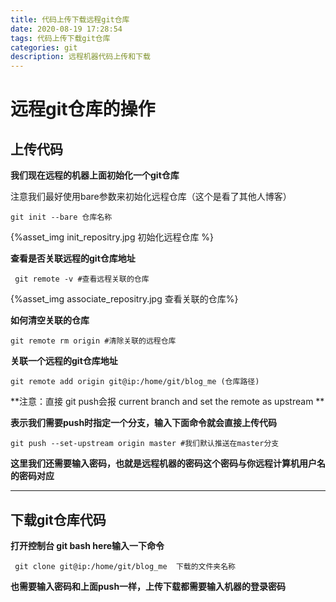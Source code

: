 ```yaml
---
title: 代码上传下载远程git仓库
date: 2020-08-19 17:28:54
tags: 代码上传下载git仓库
categories: git
description: 远程机器代码上传和下载
---
```


# 远程git仓库的操作

## 上传代码

**我们现在远程的机器上面初始化一个git仓库**

注意我们最好使用bare参数来初始化远程仓库（这个是看了其他人博客）

```git
git init --bare 仓库名称
```

 {%asset_img init_repositry.jpg 初始化远程仓库 %}

**查看是否关联远程的git仓库地址**

```git
 git remote -v #查看远程关联的仓库
```



{%asset_img associate_repositry.jpg  查看关联的仓库%}

**如何清空关联的仓库**

```git
git remote rm origin #清除关联的远程仓库
```



**关联一个远程的git仓库地址**

```git
git remote add origin git@ip:/home/git/blog_me (仓库路径)
```



**注意：直接 git push会报  current branch and set the remote as upstream **

**表示我们需要push时指定一个分支，输入下面命令就会直接上传代码**

```git
git push --set-upstream origin master #我们默认推送在master分支
```

**这里我们还需要输入密码，也就是远程机器的密码这个密码与你远程计算机用户名的密码对应**

---

## 下载git仓库代码

**打开控制台 git bash here输入一下命令**

```
 git clone git@ip:/home/git/blog_me  下载的文件夹名称
```



**也需要输入密码和上面push一样，上传下载都需要输入机器的登录密码**

